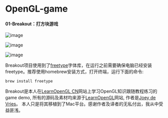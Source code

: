 # OpenGL-game
#### 01-Breakout：打方块游戏
![image](https://github.com/CoderYQ/OpenGL-game/blob/master/Breakout/screenshots/01.png?raw=true)

![image](https://github.com/CoderYQ/OpenGL-game/blob/master/Breakout/screenshots/02.png?raw=true)

![image](https://github.com/CoderYQ/OpenGL-game/blob/master/Breakout/screenshots/03.png?raw=true)

Breakout项目使用到了[freetype](https://learnopengl-cn.github.io/06%20In%20Practice/02%20Text%20Rendering/)字体库，在运行之前需要确保电脑已经安装freetype。推荐使用homebrew安装方式，打开终端，运行下面的命令:
```
brew install freetype
```
Breakout是本人在[LearnOpenGL CN](https://learnopengl-cn.github.io/)网站上学习OpenGL知识跟随教程练习的game demo, 所有的源码及素材均来源于[LearnOpenGL](https://learnopengl.com/)网站, 作者是[Joey de Vries](https://joeydevries.com/#home)。 本人只是将其移植到了Mac平台。感谢作者及译者的无私付出，我从中受益匪浅。
